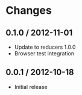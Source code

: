 # Changes

## 0.1.0 / 2012-11-01

  - Update to reducers 1.0.0
  - Browser test integration


## 0.0.1 / 2012-10-18

  - Initial release
